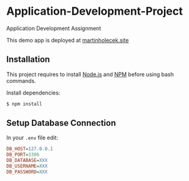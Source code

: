 # Application-Development-Project
Application Development Assignment 

This demo app is deployed at [martinholecek.site](http://martinholecekmax.site)

## Installation
This project requires to install [Node.js](https://nodejs.org/) and
[NPM](https://npmjs.org/) before using bash commands.

  Install dependencies: 
```bash
$ npm install
```

## Setup Database Connection
  In your `.env` file edit:

```ini
DB_HOST=127.0.0.1
DB_PORT=3306
DB_DATABASE=XXX
DB_USERNAME=XXX
DB_PASSWORD=XXX
```

